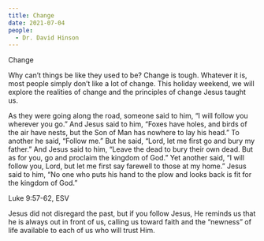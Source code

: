 ```yaml
---
title: Change
date: 2021-07-04
people:
  - Dr. David Hinson
---
```


Change

Why can’t things be like they used to be? Change is tough. Whatever it is, most people simply don’t like a lot of change. This holiday weekend, we will explore the realities of change and the principles of change Jesus taught us. 

As they were going along the road, someone said to him, “I will follow you wherever you go.” And Jesus said to him, “Foxes have holes, and birds of the air have nests, but the Son of Man has nowhere to lay his head.” To another he said, “Follow me.” But he said, “Lord, let me first go and bury my father.”  And Jesus said to him, “Leave the dead to bury their own dead. But as for you, go and proclaim the kingdom of God.” Yet another said, “I will follow you, Lord, but let me first say farewell to those at my home.” Jesus said to him, “No one who puts his hand to the plow and looks back is fit for the kingdom of God.”

Luke 9:57-62, ESV

Jesus did not disregard the past, but if you follow Jesus, He reminds us that he is always out in front of us, calling us toward faith and the “newness” of life available to each of us who will trust Him.




